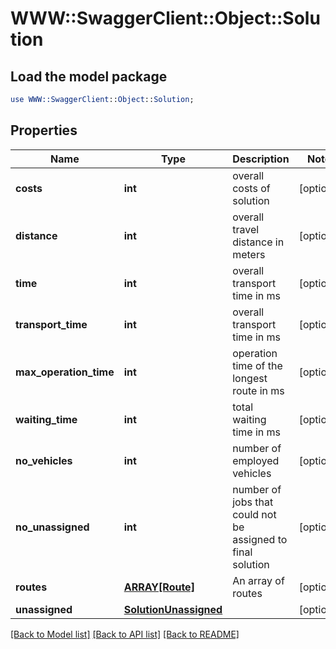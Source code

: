# WWW::SwaggerClient::Object::Solution

## Load the model package
```perl
use WWW::SwaggerClient::Object::Solution;
```

## Properties
Name | Type | Description | Notes
------------ | ------------- | ------------- | -------------
**costs** | **int** | overall costs of solution | [optional] 
**distance** | **int** | overall travel distance in meters | [optional] 
**time** | **int** | overall transport time in ms | [optional] 
**transport_time** | **int** | overall transport time in ms | [optional] 
**max_operation_time** | **int** | operation time of the longest route in ms | [optional] 
**waiting_time** | **int** | total waiting time in ms | [optional] 
**no_vehicles** | **int** | number of employed vehicles | [optional] 
**no_unassigned** | **int** | number of jobs that could not be assigned to final solution | [optional] 
**routes** | [**ARRAY[Route]**](Route.md) | An array of routes | [optional] 
**unassigned** | [**SolutionUnassigned**](SolutionUnassigned.md) |  | [optional] 

[[Back to Model list]](../README.md#documentation-for-models) [[Back to API list]](../README.md#documentation-for-api-endpoints) [[Back to README]](../README.md)


